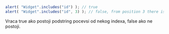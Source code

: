 ```js
alert( "Widget".includes("id") ); // true
alert( "Widget".includes("id", 3) ); // false, from position 3 there is no "id"
```
Vraca true ako postoji podstring pocevsi od nekog indexa, false ako ne postoji.